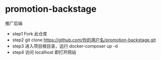 # promotion-backstage
推广后端
- step1 Fork 此仓库
- step2 git clone https://github.com/你的用户名/promotion-backstage.git
- step3 进入项目根目录，运行 docker-composer up -d
- step4 访问 localhost 即打开网站

